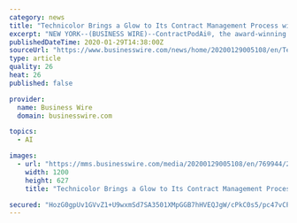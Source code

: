 ```yaml
---
category: news
title: "Technicolor Brings a Glow to Its Contract Management Process with ContractPodAi’s Artificial Intelligence-Powered Solution"
excerpt: "NEW YORK--(BUSINESS WIRE)--ContractPodAi®, the award-winning provider of AI-powered contract lifecycle management software, today announced that Technicolor, a worldwide technology leader in the media and entertainment sector, has rolled out ContractPodAi across the entire company to support its document management. ContractPodAi provides a ..."
publishedDateTime: 2020-01-29T14:38:00Z
sourceUrl: "https://www.businesswire.com/news/home/20200129005108/en/Technicolor-Brings-Glow-Contract-Management-Process-ContractPodAi’s"
type: article
quality: 26
heat: 26
published: false

provider:
  name: Business Wire
  domain: businesswire.com

topics:
  - AI

images:
  - url: "https://mms.businesswire.com/media/20200129005108/en/769944/23/CPAi_logo.jpg"
    width: 1200
    height: 627
    title: "Technicolor Brings a Glow to Its Contract Management Process with ContractPodAi’s Artificial Intelligence-Powered Solution"

secured: "HozG0gpUv1GVvZ1+U9wxmSd7SA3501XMpGGB7hHVEQJgW/cPkC0s5/pc47vCPeb1tDzHt8i2Gs+g3GV+pF+LG0kGESGvHnNaOftRQocHcTmia0AALtS39MttbTsGCzGeLsFv9s0lF7y0nbBrLuhe3b7rX+5TdmS4G8kZ2r2k8f/q7s/pF8W7ghs1PVqzNaQv8bUR3MEx/DqZwf+SESjdprzem/V0e9bbjrKkynhj2PlUwiITfIJ+fgUMJYMQ7XZRqhnRWl6GIwVmFSv7HrGsPpMY5HHb2I89EjjpVdAsK+U2VRl/0C+08twYoznyZbIo/2VZuPO4jna0ySvHtEZMdxJya5A2xjYdCaaK1CNCJEBx9spij9k92EndrZ+M2GViDVd2ODaNZ3W/O6rf1NHP9hdtDFZdTe3aI7d1MSE/6Sxt9BT2rNi4Tr+z4nRVL5NLy7z7EHaCrOJClkH1KXZZGvd73ODye7lNwKxR4kzUwCo=;o4ZDhdHnecYlMxqfdZNm7Q=="
---
```


